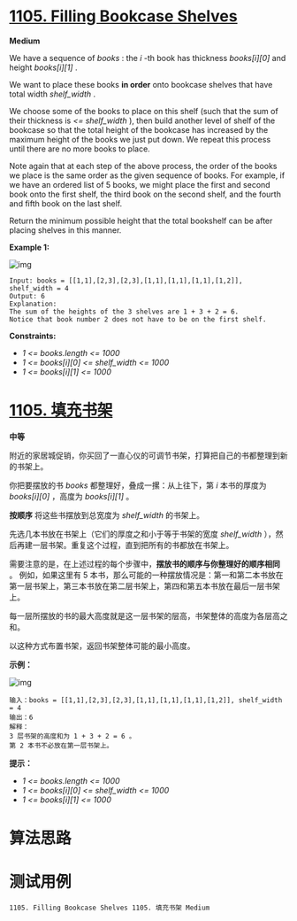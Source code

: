 # [1105. Filling Bookcase Shelves][enTitle]

**Medium**

We have a sequence of  *books* : the  *i* -th book has thickness  *books[i][0]*  and height  *books[i][1]* .

We want to place these books **in order**  onto bookcase shelves that have total width  *shelf_width* .

We choose some of the books to place on this shelf (such that the sum of their thickness is  *<= shelf_width* ), then build another level of shelf of the bookcase so that the total height of the bookcase has increased by the maximum height of the books we just put down. We repeat this process until there are no more books to place.

Note again that at each step of the above process, the order of the books we place is the same order as the given sequence of books. For example, if we have an ordered list of 5 books, we might place the first and second book onto the first shelf, the third book on the second shelf, and the fourth and fifth book on the last shelf.

Return the minimum possible height that the total bookshelf can be after placing shelves in this manner.



**Example 1:** 

![img](https://assets.leetcode.com/uploads/2019/06/24/shelves.png)

```
Input: books = [[1,1],[2,3],[2,3],[1,1],[1,1],[1,1],[1,2]], shelf_width = 4
Output: 6
Explanation:
The sum of the heights of the 3 shelves are 1 + 3 + 2 = 6.
Notice that book number 2 does not have to be on the first shelf.

```



**Constraints:** 

-  *1 <= books.length <= 1000*  
-  *1 <= books[i][0] <= shelf_width <= 1000*  
-  *1 <= books[i][1] <= 1000* 


# [1105. 填充书架][cnTitle]

**中等**

附近的家居城促销，你买回了一直心仪的可调节书架，打算把自己的书都整理到新的书架上。

你把要摆放的书  *books*  都整理好，叠成一摞：从上往下，第  *i*  本书的厚度为  *books[i][0]* ，高度为  *books[i][1]* 。

**按顺序**  将这些书摆放到总宽度为  *shelf_width*  的书架上。

先选几本书放在书架上（它们的厚度之和小于等于书架的宽度  *shelf_width* ），然后再建一层书架。重复这个过程，直到把所有的书都放在书架上。

需要注意的是，在上述过程的每个步骤中，**摆放书的顺序与你整理好的顺序相同** 。 例如，如果这里有 5 本书，那么可能的一种摆放情况是：第一和第二本书放在第一层书架上，第三本书放在第二层书架上，第四和第五本书放在最后一层书架上。

每一层所摆放的书的最大高度就是这一层书架的层高，书架整体的高度为各层高之和。

以这种方式布置书架，返回书架整体可能的最小高度。



**示例：** 

![img](https://assets.leetcode-cn.com/aliyun-lc-upload/uploads/2019/06/28/shelves.png)

```
输入：books = [[1,1],[2,3],[2,3],[1,1],[1,1],[1,1],[1,2]], shelf_width = 4
输出：6
解释：
3 层书架的高度和为 1 + 3 + 2 = 6 。
第 2 本书不必放在第一层书架上。

```



**提示：** 

-  *1 <= books.length <= 1000*  
-  *1 <= books[i][0] <= shelf_width <= 1000*  
-  *1 <= books[i][1] <= 1000* 




# 算法思路

# 测试用例
```
1105. Filling Bookcase Shelves 1105. 填充书架 Medium
```

[enTitle]: https://leetcode.com/problems/filling-bookcase-shelves/
[cnTitle]: https://leetcode-cn.com/problems/filling-bookcase-shelves/
